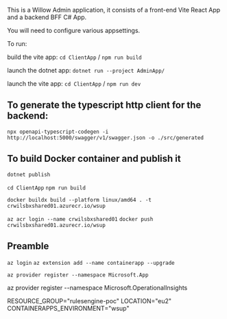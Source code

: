 This is a Willow Admin application, it consists of a front-end Vite React App and a backend BFF C# App.

You will need to configure various appsettings.

To run:

build the vite app: `cd ClientApp` / `npm run build`

launch the dotnet app: `dotnet run --project AdminApp/`

launch the vite app: `cd ClientApp` / `npm run dev`



To generate the typescript http client for the backend:
---

`npx openapi-typescript-codegen -i http://localhost:5000/swagger/v1/swagger.json -o ./src/generated`

To build Docker container and publish it
---
`dotnet publish`

`cd ClientApp`
`npm run build`


`docker buildx build --platform linux/amd64 . -t crwilsbxshared01.azurecr.io/wsup`

`az acr login --name crwilsbxshared01`
`docker push crwilsbxshared01.azurecr.io/wsup`



Preamble
---
`az login`
`az extension add --name containerapp --upgrade`

`az provider register --namespace Microsoft.App`

az provider register --namespace Microsoft.OperationalInsights

RESOURCE_GROUP="rulesengine-poc"
LOCATION="eu2"
CONTAINERAPPS_ENVIRONMENT="wsup"

